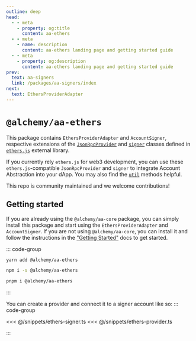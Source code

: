 ```yaml
---
outline: deep
head:
  - - meta
    - property: og:title
      content: aa-ethers
  - - meta
    - name: description
      content: aa-ethers landing page and getting started guide
  - - meta
    - property: og:description
      content: aa-ethers landing page and getting started guide
prev:
  text: aa-signers
  link: /packages/aa-signers/index
next:
  text: EthersProviderAdapter
---
```


# `@alchemy/aa-ethers`

This package contains `EthersProviderAdapter` and `AccountSigner`, respective extensions of the [`JsonRpcProvider`](https://docs.ethers.org/v5/api/providers/jsonrpc-provider/) and [`signer`](https://docs.ethers.org/v5/api/signer/#signer-getaddress) classes defined in [`ethers.js`](https://docs.ethers.org/v5/) external library.

If you currently rely `ethers.js` for web3 development, you can use these `ethers.js`-compatible `JsonRpcProvider` and `signer` to integrate Account Abstraction into your dApp. You may also find the [`util`](./utils/introduction.md) methods helpful.

This repo is community maintained and we welcome contributions!

## Getting started

If you are already using the `@alchemy/aa-core` package, you can simply install this package and start using the `EthersProviderAdapter` and `AccountSigner`. If you are not using `@alchemy/aa-core`, you can install it and follow the instructions in the ["Getting Started"](/overview/getting-started) docs to get started.

::: code-group

```bash [yarn]
yarn add @alchemy/aa-ethers
```

```bash [npm]
npm i -s @alchemy/aa-ethers
```

```bash [pnpm]
pnpm i @alchemy/aa-ethers
```

:::

You can create a provider and connect it to a signer account like so:
::: code-group

<<< @/snippets/ethers-signer.ts
<<< @/snippets/ethers-provider.ts

:::

